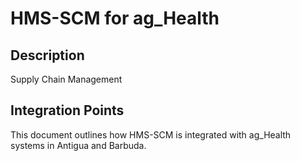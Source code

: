 # HMS-SCM for ag_Health

## Description

Supply Chain Management

## Integration Points

This document outlines how HMS-SCM is integrated with ag_Health systems in Antigua and Barbuda.
